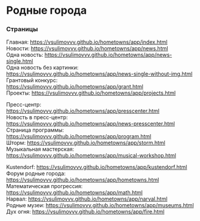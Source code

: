 # Родные города

### Страницы

Главная: https://vsulimovvv.github.io/hometowns/app/index.html  
Новости: https://vsulimovvv.github.io/hometowns/app/news.html  
Одна новость: https://vsulimovvv.github.io/hometowns/app/news-single.html  
Одна новость без картинки: https://vsulimovvv.github.io/hometowns/app/news-single-without-img.html  
Грантовый конкурс: https://vsulimovvv.github.io/hometowns/app/grant.html  
Проекты: https://vsulimovvv.github.io/hometowns/app/projects.html

Пресс-центр: https://vsulimovvv.github.io/hometowns/app/presscenter.html  
Новость в пресс-центр: https://vsulimovvv.github.io/hometowns/app/news-presscenter.html  
Страница программы: https://vsulimovvv.github.io/hometowns/app/program.html  
Шторм: https://vsulimovvv.github.io/hometowns/app/storm.html  
Музыкальная мастерская: https://vsulimovvv.github.io/hometowns/app/musical-workshop.html  

Kustendorf: https://vsulimovvv.github.io/hometowns/app/kustendorf.html  
Форум родные города: https://vsulimovvv.github.io/hometowns/app/hometowns.html  
Математическая прогрессия: https://vsulimovvv.github.io/hometowns/app/math.html  
Нарвал: https://vsulimovvv.github.io/hometowns/app/narval.html  
Родные музеи: https://vsulimovvv.github.io/hometowns/app/museums.html  
Дух огня: https://vsulimovvv.github.io/hometowns/app/fire.html  
